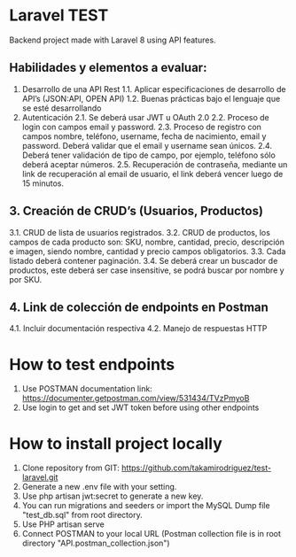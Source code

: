 # Laravel TEST

Backend project made with Laravel 8 using API features.

## Habilidades y elementos a evaluar:
1. Desarrollo de una API Rest
1.1. Aplicar especificaciones de desarrollo de API’s (JSON:API, OPEN API)
1.2. Buenas prácticas bajo el lenguaje que se esté desarrollando
2. Autenticación
2.1. Se deberá usar JWT u OAuth 2.0
2.2. Proceso de login con campos email y password.
2.3. Proceso de registro con campos nombre, teléfono, username, fecha de nacimiento, email y
password. Deberá validar que el email y username sean únicos.
2.4. Deberá tener validación de tipo de campo, por ejemplo, teléfono sólo deberá aceptar números.
2.5. Recuperación de contraseña, mediante un link de recuperación al email de usuario, el link deberá
vencer luego de 15 minutos.

## 3. Creación de CRUD’s (Usuarios, Productos)
3.1. CRUD de lista de usuarios registrados.
3.2. CRUD de productos, los campos de cada producto son: SKU, nombre, cantidad, precio,
descripción e imagen, siendo nombre, cantidad y precio campos obligatorios.
3.3. Cada listado deberá contener paginación.
3.4. Se deberá crear un buscador de productos, este deberá ser case insensitive, se podrá buscar por
nombre y por SKU.

## 4. Link de colección de endpoints en Postman
4.1. Incluir documentación respectiva
4.2. Manejo de respuestas HTTP

# How to test endpoints
1. Use POSTMAN documentation link:  https://documenter.getpostman.com/view/531434/TVzPmyoB
2. Use login to get and set JWT token before using other endpoints

# How to install project locally
1. Clone repository from GIT: https://github.com/takamirodriguez/test-laravel.git
2. Generate a new .env file with your setting.
3. Use php artisan jwt:secret to generate a new key.
4. You can run migrations and seeders or import the MySQL Dump file "test_db.sql" from root directory.
5. Use PHP artisan serve
6. Connect POSTMAN to your local URL (Postman collection file is in root directory "API.postman_collection.json") 


